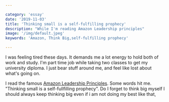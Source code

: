 ```yaml
---

category: 'essay'
date: '2019-11-03'
title: 'Thinking small is a self-fulfilling prophecy'
description: "While I'm reading Amazon Leadership principles"
image: '/img/default.jpeg'
keywords: 'Amazon, Think Big,self-fulfilling prophecy'

---
```


I was feeling tired these days. It demands me a lot energy to hold both of work and study. I'm part time job while taking two classes to get my university diploma. I just bear stuff around me, and feel like lost about what's going on.

I read the famous [Amazon Leadership Principles](https://www.amazon.jobs/en/principles). Some words hit me. "Thinking small is a self-fullfilling prophecy". Do I forget to think big myself I should always keep thinking big even if i am not doing my best like that,

